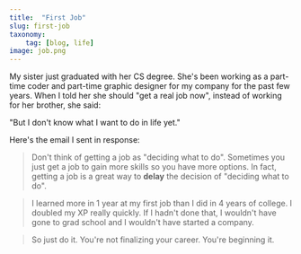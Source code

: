 ```yaml
---
title:  "First Job"
slug: first-job
taxonomy:
    tag: [blog, life]
image: job.png
---
```


My sister just graduated with her CS degree.  She's been working as a part-time coder and part-time graphic designer for my company for the past few years.  When I told her she should "get a real job now", instead of working for her brother, she said:

"But I don't know what I want to do in life yet."

Here's the email I sent in response:

>Don't think of getting a job as "deciding what to do".  Sometimes you just get a job to gain more skills so you have more options.  In fact, getting a job is a great way to **delay** the decision of "deciding what to do".

>I learned more in 1 year at my first job than I did in 4 years of college.  I doubled my XP really quickly.  If I hadn't done that, I wouldn't have gone to grad school and I wouldn't have started a company.

>So just do it.  You're not finalizing your career.  You're beginning it.
